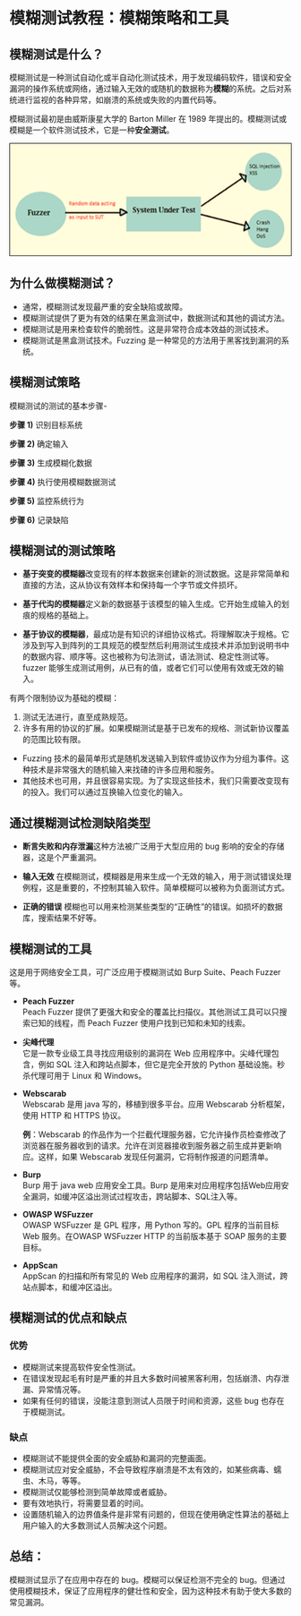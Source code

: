 # 模糊测试教程：模糊策略和工具

## 模糊测试是什么？

模糊测试是一种测试自动化或半自动化测试技术，用于发现编码软件，错误和安全漏洞的操作系统或网络，通过输入无效的或随机的数据称为**模糊**的系统。之后对系统进行监视的各种异常，如崩溃的系统或失败的内置代码等。

模糊测试最初是由威斯康星大学的 Barton Miller 在 1989 年提出的。模糊测试或模糊是一个软件测试技术，它是一种**安全测试**。

![](./images/032816_0730_FuzzTesting1.png)

## 为什么做模糊测试？

- 通常，模糊测试发现最严重的安全缺陷或故障。
- 模糊测试提供了更为有效的结果在黑盒测试中，数据测试和其他的调试方法。
- 模糊测试是用来检查软件的脆弱性。这是非常符合成本效益的测试技术。
- 模糊测试是黑盒测试技术。Fuzzing 是一种常见的方法用于黑客找到漏洞的系统。

## 模糊测试策略

模糊测试的测试的基本步骤-

**步骤 1)** 识别目标系统

**步骤 2)** 确定输入

**步骤 3)** 生成模糊化数据

**步骤 4)** 执行使用模糊数据测试

**步骤 5)** 监控系统行为

**步骤 6)** 记录缺陷

## 模糊测试的测试策略

- **基于突变的模糊器**改变现有的样本数据来创建新的测试数据。这是非常简单和直接的方法，这从协议有效样本和保持每一个字节或文件损坏。

- **基于代沟的模糊器**定义新的数据基于该模型的输入生成。它开始生成输入的划痕的规格的基础上。

- **基于协议的模糊器**，最成功是有知识的详细协议格式。将理解取决于规格。它涉及到写入到阵列的工具规范的模型然后利用测试生成技术并添加到说明书中的数据内容、顺序等。这也被称为句法测试，语法测试、稳定性测试等。fuzzer 能够生成测试用例，从已有的值，或者它们可以使用有效或无效的输入。

有两个限制协议为基础的模糊：

1. 测试无法进行，直至成熟规范。
2. 许多有用的协议的扩展。如果模糊测试是基于已发布的规格、测试新协议覆盖的范围比较有限。

- Fuzzing 技术的最简单形式是随机发送输入到软件或协议作为分组为事件。这种技术是非常强大的随机输入来找碴的许多应用和服务。
- 其他技术也可用，并且很容易实现。为了实现这些技术，我们只需要改变现有的投入。我们可以通过互换输入位变化的输入。

## 通过模糊测试检测缺陷类型

- **断言失败和内存泄漏**这种方法被广泛用于大型应用的 bug 影响的安全的存储器，这是个严重漏洞。
    
- **输入无效**
   在模糊测试，模糊器是用来生成一个无效的输入，用于测试错误处理例程，这是重要的，不控制其输入软件。简单模糊可以被称为负面测试方式。
    
- **正确的错误**
    模糊也可以用来检测某些类型的“正确性”的错误。如损坏的数据库，搜索结果不好等。
    
## 模糊测试的工具

这是用于网络安全工具，可广泛应用于模糊测试如 Burp Suite、Peach Fuzzer 等。

- **Peach Fuzzer**  
    Peach Fuzzer 提供了更强大和安全的覆盖比扫描仪。其他测试工具可以只搜索已知的线程，而 Peach Fuzzer 使用户找到已知和未知的线索。

- **尖峰代理**  
    它是一款专业级工具寻找应用级别的漏洞在 Web 应用程序中。尖峰代理包含，例如 SQL 注入和跨站点脚本，但它是完全开放的 Python 基础设施。秒杀代理可用于 Linux 和 Windows。

- **Webscarab**  
    Webscarab 是用 java 写的，移植到很多平台。应用 Webscarab 分析框架，使用 HTTP 和 HTTPS 协议。

    **例**：Webscarab 的作品作为一个拦截代理服务器，它允许操作员检查修改了浏览器在服务器收到的请求。允许在浏览器接收到服务器之前生成并更新响应。这样，如果 Webscarab 发现任何漏洞，它将制作报道的问题清单。

    
- **Burp**  
    Burp 用于 java web 应用安全工具。Burp 是用来对应用程序包括Web应用安全漏洞，如缓冲区溢出测试过程攻击，跨站脚本、SQL注入等。
    
- **OWASP WSFuzzer**  
    OWASP WSFuzzer 是 GPL 程序，用 Python 写的。GPL 程序的当前目标 Web 服务。在OWASP WSFuzzer HTTP 的当前版本基于 SOAP 服务的主要目标。
    
- **AppScan**  
   AppScan 的扫描和所有常见的 Web 应用程序的漏洞，如 SQL 注入测试，跨站点脚本，和缓冲区溢出。

## 模糊测试的优点和缺点

### 优势

- 模糊测试来提高软件安全性测试。
- 在错误发现起毛有时是严重的并且大多数时间被黑客利用，包括崩溃、内存泄漏、异常情况等。
- 如果有任何的错误，没能注意到测试人员限于时间和资源，这些 bug 也存在于模糊测试。

### 缺点

- 模糊测试不能提供全面的安全威胁和漏洞的完整画面。
- 模糊测试应对安全威胁，不会导致程序崩溃是不太有效的，如某些病毒、蠕虫、木马，等等。
- 模糊测试仅能够检测到简单故障或者威胁。
- 要有效地执行，将需要显着的时间。
- 设置随机输入的边界值条件是非常有问题的，但现在使用确定性算法的基础上用户输入的大多数测试人员解决这个问题。

## 总结：

模糊测试显示了在应用中存在的 bug。模糊可以保证检测不完全的 bug。但通过使用模糊技术，保证了应用程序的健壮性和安全，因为这种技术有助于使大多数的常见漏洞。